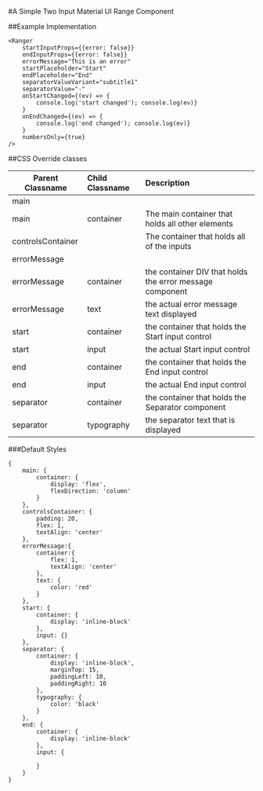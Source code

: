 #A Simple Two Input Material UI Range Component

##Example Implementation

```
<Ranger
    startInputProps={{error: false}}
    endInputProps={{error: false}}
    errorMessage="This is an error"
    startPlaceholder="Start"
    endPlaceholder="End"
    separatorValueVariant="subtitle1"
    separatorValue="-"
    onStartChanged={(ev) => {
        console.log('start changed'); console.log(ev)}
    }
    onEndChanged={(ev) => {
        console.log('end changed'); console.log(ev)}
    }
    numbersOnly={true}
/>
```

##CSS Override classes

| Parent Classname | Child Classname | Description |
| --------- | :---------- | :---------- |
| main      | | |
| main | container | The main container that holds all other elements |
| controlsContainer      | | The container that holds all of the inputs |
| errorMessage      | | |
| errorMessage      | container | the container DIV that holds the error message component |
| errorMessage      | text | the actual error message text displayed |
| start      | container | the container that holds the Start input control |
| start      | input | the actual Start input control |
| end      | container | the container that holds the End input control |
| end      | input | the actual End input control | 
| separator      | container | the container that holds the Separator component |
| separator      | typography | the separator text that is displayed |

###Default Styles
```
{
    main: {
        container: {
            display: 'flex',
            flexDirection: 'column'
        }
    },
    controlsContainer: {
        padding: 20,
        flex: 1,
        textAlign: 'center'
    },
    errorMessage:{
        container:{
            flex: 1,
            textAlign: 'center'
        },
        text: {
            color: 'red'
        }
    },
    start: {
        container: {
            display: 'inline-block'
        },
        input: {}
    },
    separator: {
        container: {
            display: 'inline-block',
            marginTop: 15,
            paddingLeft: 10,
            paddingRight: 10
        },
        typography: {
            color: 'black'
        }
    },
    end: {
        container: {
            display: 'inline-block'
        },
        input: {

        }
    }
}
```